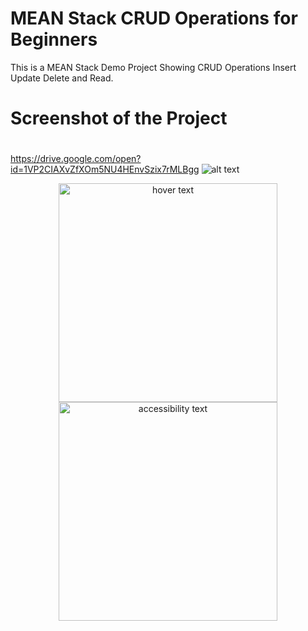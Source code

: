 # MEAN Stack CRUD Operations for Beginners
This is a MEAN Stack Demo Project Showing CRUD Operations Insert Update Delete and Read.
# Screenshot of the Project

#
https://drive.google.com/open?id=1VP2CIAXvZfXOm5NU4HEnvSzix7rMLBgg
![alt text](https://drive.google.com/open?id=1VP2CIAXvZfXOm5NU4HEnvSzix7rMLBgg)
<p align="center">
  <img src="https://drive.google.com/open?id=1VP2CIAXvZfXOm5NU4HEnvSzix7rMLBgg" width="350" title="hover text">
  <img src="https://drive.google.com/open?id=1VP2CIAXvZfXOm5NU4HEnvSzix7rMLBgg" width="350" alt="accessibility text">
</p>
